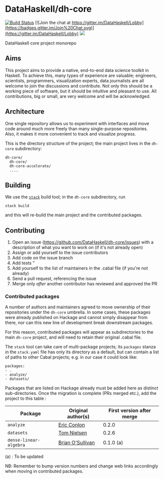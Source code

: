 # DataHaskell/dh-core

[![Build Status](https://travis-ci.org/DataHaskell/dh-core.png)](https://travis-ci.org/DataHaskell/dh-core)
[![Join the chat at https://gitter.im/DataHaskell/Lobby](https://badges.gitter.im/Join%20Chat.svg)](https://gitter.im/DataHaskell/Lobby)
<a href="https://gitter.im/DataHaskell/Lobby" target="_blank"><img src="https://badges.gitter.im/Join%20Chat.svg"></a>

DataHaskell core project monorepo


## Aims

This project aims to provide a native, end-to-end data science toolkit in Haskell. To achieve this, many types of experience are valuable; engineers, scientists, programmers, visualization experts, data journalists are all welcome to join the discussions and contribute.
Not only this should be a working piece of software, but it should be intuitive and pleasant to use.
All contributions, big or small, are very welcome and will be acknowledged.

## Architecture

One single repository allows us to experiment with interfaces and move code around much more freely than many single-purpose repositories. Also, it makes it more convenient to track and visualize progress.

This is the directory structure of the project; the main project lives in the `dh-core` subdirectory:

    dh-core/
      dh-core/              
      dh-core-accelerate/
      ....

## Building

We use the [`stack`](https://docs.haskellstack.org/en/stable/README/) build tool; in the `dh-core` subdirectory, run 

    stack build

and this will re-build the main project and the contributed packages.


## Contributing

1. Open an issue (https://github.com/DataHaskell/dh-core/issues) with a description of what you want to work on (if it's not already open)
2. Assign or add yourself to the issue contributors
3. Add code on the issue branch
4. Add tests "
5. Add yourself to the list of maintainers in the .cabal file (if you're not already)
6. Send a pull request, referencing the issue
7. Merge only _after_ another contributor has reviewed and approved the PR



### Contributed packages

A number of authors and maintainers agreed to move ownership of their repositories under the `dh-core` umbrella. In some cases, these packages were already published on Hackage and cannot simply disappear from there, nor can this new line of development break downstream packages.

For this reason, contributed packages will appear as subdirectories to the main `dh-core` project, and will need to retain their original .cabal file.  

The `stack` tool can take care of multi-package projects; its `packages` stanza in the `stack.yaml` file has only its directory as a default, but can contain a list of paths to other Cabal projects; e.g. in our case it could look like:

    packages:
    - .
    - analyze/
    - datasets/

Packages that are listed on Hackage already must be added here as distinct sub-directories. Once the migration is complete (PRs merged etc.), add the project to this table :


| Package | Original author(s) | First version after merge |
| --- | --- | --- |
| `analyze` | [Eric Conlon](https://github.com/ejconlon) | 0.2.0 | 
| `datasets` | [Tom Nielsen](https://github.com/glutamate) | 0.2.6 | 
| `dense-linear-algebra` | [Brian O'Sullivan](https://github.com/bos) | 0.1.0 (a) | 

(a) : To be updated

NB: Remember to bump version numbers and change web links accordingly when moving in contributed packages.